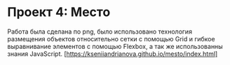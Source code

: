 # Проект 4: Место


Работа была сделана по png, было использовано технология размещения объектов относительно сетки с помощью Grid и гибкое выравнивание элементов с помощью Flexbox, а так же использованны знания JavaScript.
[https://kseniiandrianova.github.io/mesto/index.html]
